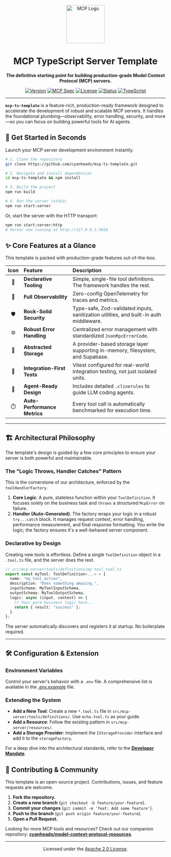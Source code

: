 <div align="center">
  <br />
  <img src="https://raw.githubusercontent.com/modelcontextprotocol/brand-assets/main/mcp-icon-dark-bg.png" alt="MCP Logo" width="120" />
  <br />
  <h1>MCP TypeScript Server Template</h1>
  <p><b>The definitive starting point for building production-grade Model Context Protocol (MCP) servers.</b></p>
  
  [![Version](https://img.shields.io/badge/Version-2.0.0-blue.svg?style=flat-square)](./CHANGELOG.md)
  [![MCP Spec](https://img.shields.io/badge/MCP%20Spec-2025--06--18-8A2BE2.svg?style=flat-square)](https://github.com/modelcontextprotocol/modelcontextprotocol/blob/main/docs/specification/2025-06-18/changelog.mdx)
  [![License](https://img.shields.io/badge/License-Apache%202.0-orange.svg?style=flat-square)](./LICENSE)
  [![Status](https://img.shields.io/badge/Status-Stable-brightgreen.svg?style=flat-square)](https://github.com/cyanheads/mcp-ts-template/issues)
  [![TypeScript](https://img.shields.io/badge/TypeScript-^5.8-3178C6.svg?style=flat-square)](https://www.typescriptlang.org/)
  <br />

</div>

---

**`mcp-ts-template`** is a feature-rich, production-ready framework designed to accelerate the development of robust and scalable MCP servers. It handles the foundational plumbing—observability, error handling, security, and more—so you can focus on building powerful tools for AI agents.

## 🚀 Get Started in Seconds

Launch your MCP server development environment instantly.

```bash
# 1. Clone the repository
git clone https://github.com/cyanheads/mcp-ts-template.git

# 2. Navigate and install dependencies
cd mcp-ts-template && npm install

# 3. Build the project
npm run build

# 4. Run the server (stdio)
npm run start:server
```

Or, start the server with the HTTP transport:

```bash
npm run start:server:http
# Server now running at http://127.0.0.1:3010
```

## ✨ Core Features at a Glance

This template is packed with production-grade features out-of-the-box.

| Icon | Feature                     | Description                                                                                                                              |
| :--: | :-------------------------- | :--------------------------------------------------------------------------------------------------------------------------------------- |
| 🔌   | **Declarative Tooling**     | Simple, single-file tool definitions. The framework handles the rest.                                                                    |
| 🔭   | **Full Observability**      | Zero-config OpenTelemetry for traces and metrics.                                                                                        |
| 🛡️   | **Rock-Solid Security**     | Type-safe, Zod-validated inputs, sanitization utilities, and built-in auth middleware.                                                   |
| ⚙️   | **Robust Error Handling**   | Centralized error management with standardized `JsonRpcErrorCode`.                                                                       |
| 💾   | **Abstracted Storage**      | A provider-based storage layer supporting in-memory, filesystem, and Supabase.                                                           |
| 🧪   | **Integration-First Tests** | Vitest configured for real-world integration testing, not just isolated units.                                                           |
| 🤖   | **Agent-Ready Design**      | Includes detailed `.clinerules` to guide LLM coding agents.                                                                              |
| ⏱️   | **Auto-Performance Metrics**| Every tool call is automatically benchmarked for execution time.                                                                         |

---

## 🏗️ Architectural Philosophy

The template's design is guided by a few core principles to ensure your server is both powerful and maintainable.

### The "Logic Throws, Handler Catches" Pattern

This is the cornerstone of our architecture, enforced by the `toolHandlerFactory`.

1.  **Core Logic**: A pure, stateless function within your `ToolDefinition`. It focuses solely on the business task and `throws` a structured `McpError` on failure.
2.  **Handler (Auto-Generated)**: The factory wraps your logic in a robust `try...catch` block. It manages request context, error handling, performance measurement, and final response formatting. You write the logic; the factory ensures it's a well-behaved server component.

### Declarative by Design

Creating new tools is effortless. Define a single `ToolDefinition` object in a `.tool.ts` file, and the server does the rest.

```typescript
// src/mcp-server/tools/definitions/my-tool.tool.ts
export const myTool: ToolDefinition<...> = {
  name: "my_tool_action",
  description: "Does something amazing.",
  inputSchema: MyToolInputSchema,
  outputSchema: MyToolOutputSchema,
  logic: async (input, context) => {
    // Your pure business logic here...
    return { result: "success" };
  }
};
```

The server automatically discovers and registers it at startup. No boilerplate required.

---

## 🛠️ Configuration & Extension

### Environment Variables

Control your server's behavior with a `.env` file. A comprehensive list is available in the [.env.example](./.env.example) file.

### Extending the System

-   **Add a New Tool**: Create a new `*.tool.ts` file in `src/mcp-server/tools/definitions/`. Use `echo.tool.ts` as your guide.
-   **Add a Resource**: Follow the existing pattern in `src/mcp-server/resources/`.
-   **Add a Storage Provider**: Implement the `IStorageProvider` interface and add it to the `storageFactory`.

For a deep dive into the architectural standards, refer to the **[Developer Mandate](./.clinerules/clinerules.md)**.

## 🤝 Contributing & Community

This template is an open-source project. Contributions, issues, and feature requests are welcome.

1.  **Fork the repository.**
2.  **Create a new branch** (`git checkout -b feature/your-feature`).
3.  **Commit your changes** (`git commit -m 'feat: Add some feature'`).
4.  **Push to the branch** (`git push origin feature/your-feature`).
5.  **Open a Pull Request.**

Looking for more MCP tools and resources? Check out our companion repository: **[cyanheads/model-context-protocol-resources](https://github.com/cyanheads/model-context-protocol-resources)**.

---

<p align="center">Licensed under the <a href="./LICENSE">Apache 2.0 License</a>.</p>
